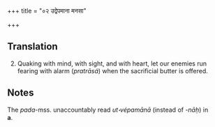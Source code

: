 +++
title = "०२ उद्वेपमाना मनसा"

+++
## Translation
2. Quaking with mind, with sight, and with heart, let our enemies run  
fearing with alarm (*pratrāsá*) when the sacrificial butter is offered.

## Notes
The *pada*-mss. unaccountably read *ut॰vépamānā* (instead of -*nāḥ*) in  
**a**.
